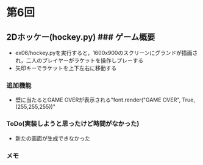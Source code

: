 # 第6回
## 2Dホッケー(hockey.py) ### ゲーム概要
- ex06/hockey.pyを実行すると，1600x900のスクリーンにグランドが描画され，二人のプレイヤーがラケットを操作しプレーする
- 矢印キーでラケットを上下左右に移動する
### 追加機能
- 壁に当たるとGAME OVERが表示される"font.render("GAME OVER", True, (255,255,255))"
### ToDo(実装しようと思ったけど時間がなかった)
- 新たの画面が生成できなかった
### メモ